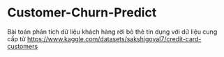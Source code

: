 # Customer-Churn-Predict
Bài toán phân tích dữ liệu khách hàng rời bỏ thẻ tín dụng với dữ liệu cung cấp từ
https://www.kaggle.com/datasets/sakshigoyal7/credit-card-customers
